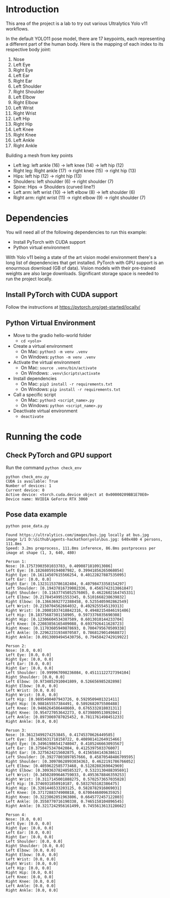 # Introduction

This area of the project is a lab to try out various Ultralytics Yolo v11 workflows.

In the default YOLO11 pose model, there are 17 keypoints, each representing a different part of the human body. Here is the mapping of each index to its respective body joint:

 1. Nose
 2. Left Eye
 3. Right Eye
 4. Left Ear
 5. Right Ear
 6. Left Shoulder
 7. Right Shoulder
 8. Left Elbow
 9. Right Elbow
 10. Left Wrist
 11. Right Wrist
 12. Left Hip
 13. Right Hip
 14. Left Knee
 15. Right Knee
 16. Left Ankle
 17. Right Ankle

 Building a mesh from key points
 - Left leg: left ankle (16) -> left knee (14) -> left hip (12)
 - Right leg: Right ankle (17) -> right knee (15) -> right hip (13)
 - Hips: left hip (12) -> right hip (13)
 - Shoulders: left shoulder (6) -> right shoulder (7)
 - Spine: Hips -> Shoulders (curved line?)
 - Left arm: left wrist (10) -> left elbow (8) -> left shoulder (6)
 - Right arm: right wrist (11) -> right elbow (9) -> right shoulder (7)

# Dependencies

You will need all of the following dependencies to run this example:

 - Install PyTorch with CUDA support
 - Python virtual environment

With Yolo v11 being a state of the art vision model environment there's a long list of dependencies that get installed. PyTorch with GPU support is an enourmous download (GB of data). Vision models with their pre-trained weights are also large downloads. Significant storage space is needed to run the project locally.

## Install PyTorch with CUDA support

Follow the instructions at https://pytorch.org/get-started/locally/

## Python Virtual Environment

 - Move to the gradio hello-world folder
   - `cd <yolo>`
 - Create a virtual environment
   - On Mac: `python3 -m venv .venv`
   - On Windows: `python -m venv .venv`
 - Activate the virtual environment
   - On Mac: `source .venv/bin/activate`
   - On Windows: `.venv\Scripts\activate`
 - Install dependencies
   - On Mac: `pip3 install -r requirements.txt`
   - On Windows: `pip install -r requirements.txt`
 - Call a specific script
   - On Mac: `python3 <script_name>.py`
   - On Windows: `python <script_name>.py`
 - Deactivate virtual environment
   - `deactivate`

# Running the code

## Check PyTorch and GPU support

Run the command `python check_env`

```
python check_env.py
CUDA is available: True
Number of devices: 1
Current device: 0
Active device: <torch.cuda.device object at 0x00000209BB1E70E0>
Device name: NVIDIA GeForce RTX 3060
```

## Pose data example

```
python pose_data.py

Found https://ultralytics.com/images/bus.jpg locally at bus.jpg
image 1/1 D:\Github\agents-hackathon\yolo\bus.jpg: 640x480 4 persons, 111.8ms
Speed: 3.2ms preprocess, 111.8ms inference, 86.8ms postprocess per image at shape (1, 3, 640, 480)

Person 1:
Nose: [0.17573903501033783, 0.4090871810913086]
Left Eye: [0.18268059194087982, 0.39941856265068054]
Right Eye: [0.16114507615566254, 0.40122827887535095]
Left Ear: [0.0, 0.0]
Right Ear: [0.13231153786182404, 0.40798473358154297]
Left Shoulder: [0.19437816739082336, 0.4565742313861847]
Right Shoulder: [0.11637745052576065, 0.4622602164745331]
Left Elbow: [0.21784549951553345, 0.5101668238639832]
Right Elbow: [0.13663692772388458, 0.5255405902862549]
Left Wrist: [0.2150704562664032, 0.4929255545139313]
Right Wrist: [0.20001037418842316, 0.49482154846191406]
Left Hip: [0.18375687301158905, 0.5973376035690308]
Right Hip: [0.12306604534387589, 0.6013010144233704]
Left Knee: [0.22083856165409088, 0.6937926411628723]
Right Knee: [0.11703605949878693, 0.7004795670509338]
Left Ankle: [0.22962231934070587, 0.7868129014968872]
Right Ankle: [0.09130094945430756, 0.7945842742919922]

Person 2:
Nose: [0.0, 0.0]
Left Eye: [0.0, 0.0]
Right Eye: [0.0, 0.0]
Left Ear: [0.0, 0.0]
Right Ear: [0.0, 0.0]
Left Shoulder: [0.999967098236084, 0.45111122727394104]
Right Shoulder: [0.0, 0.0]
Left Elbow: [0.9734852910041809, 0.526656985282898]
Right Elbow: [0.0, 0.0]
Left Wrist: [0.0, 0.0]
Right Wrist: [0.0, 0.0]
Left Hip: [0.9895490407943726, 0.5929509401321411]
Right Hip: [0.988165557384491, 0.5892682075500488]
Left Knee: [0.9486264586448669, 0.6765332818031311]
Right Knee: [0.954727053642273, 0.6739809513092041]
Left Ankle: [0.8973069787025452, 0.7811761498451233]
Right Ankle: [0.0, 0.0]

Person 3:
Nose: [0.36123499274253845, 0.41745370626449585]
Left Eye: [0.3683631718158722, 0.40898141264915466]
Right Eye: [0.34961986541748047, 0.4105246663093567]
Left Ear: [0.3750475347042084, 0.4125397503376007]
Right Ear: [0.3275624215602875, 0.4156584143638611]
Left Shoulder: [0.39277803897857666, 0.45870548486709595]
Right Shoulder: [0.30978628993034363, 0.4622191786766052]
Left Elbow: [0.4059622585773468, 0.5128288269042969]
Right Elbow: [0.30936378240585327, 0.5323130488395691]
Left Wrist: [0.34502899646759033, 0.4953678846359253]
Right Wrist: [0.3117145001888275, 0.5702573657035828]
Left Hip: [0.3746931850910187, 0.5832765102386475]
Right Hip: [0.3201446533203125, 0.5828782916069031]
Left Knee: [0.3717288374900818, 0.6700446009635925]
Right Knee: [0.3223862051963806, 0.6645772457122803]
Left Ankle: [0.3558770716190338, 0.7465158104896545]
Right Ankle: [0.3217242956161499, 0.7455613613128662]

Person 4:
Nose: [0.0, 0.0]
Left Eye: [0.0, 0.0]
Right Eye: [0.0, 0.0]
Left Ear: [0.0, 0.0]
Right Ear: [0.0, 0.0]
Left Shoulder: [0.0, 0.0]
Right Shoulder: [0.0, 0.0]
Left Elbow: [0.0, 0.0]
Right Elbow: [0.0, 0.0]
Left Wrist: [0.0, 0.0]
Right Wrist: [0.0, 0.0]
Left Hip: [0.0, 0.0]
Right Hip: [0.0, 0.0]
Left Knee: [0.0, 0.0]
Right Knee: [0.0, 0.0]
Left Ankle: [0.0, 0.0]
Right Ankle: [0.0, 0.0]
```